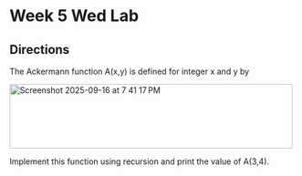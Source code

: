 # Week 5 Wed Lab

## Directions

The Ackermann function A(x,y) is defined for integer x and y by
<p>
<img width="496" height="113" alt="Screenshot 2025-09-16 at 7 41 17 PM" 
  src="https://github.com/user-attachments/assets/9abfcd03-2564-42a0-8270-8f340743f9c3" />
</p>

Implement this function using recursion and print the value of A(3,4).

